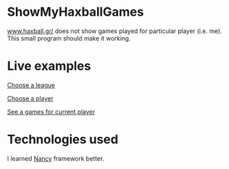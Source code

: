 ShowMyHaxballGames
==================

www.haxball.gr/ does not show games played for particular player (i.e. me). This small program should make it working.

Live examples
==================

[Choose a league](http://haxball.krzysztofmorcinek.com/)

[Choose a player](http://haxball.krzysztofmorcinek.com/121729)

[See a games for current player](http://haxball.krzysztofmorcinek.com/121729/Marian)

Technologies used
=========
I learned [Nancy](http://nancyfx.org/) framework better.
